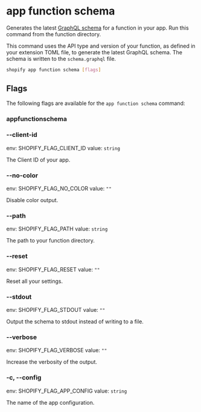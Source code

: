 # app function schema

Generates the latest [GraphQL schema](https://shopify.dev/docs/apps/functions/input-output#graphql-schema) for a function in your app. Run this command from the function directory.

  This command uses the API type and version of your function, as defined in your extension TOML file, to generate the latest GraphQL schema. The schema is written to the `schema.graphql` file.

```bash
shopify app function schema [flags]
```

## Flags

The following flags are available for the `app function schema` command:

### appfunctionschema

### --client-id <value>

env: SHOPIFY_FLAG_CLIENT_ID
value: `string`

The Client ID of your app.

### --no-color

env: SHOPIFY_FLAG_NO_COLOR
value: `""`

Disable color output.

### --path <value>

env: SHOPIFY_FLAG_PATH
value: `string`

The path to your function directory.

### --reset

env: SHOPIFY_FLAG_RESET
value: `""`

Reset all your settings.

### --stdout

env: SHOPIFY_FLAG_STDOUT
value: `""`

Output the schema to stdout instead of writing to a file.

### --verbose

env: SHOPIFY_FLAG_VERBOSE
value: `""`

Increase the verbosity of the output.

### -c, --config <value>

env: SHOPIFY_FLAG_APP_CONFIG
value: `string`

The name of the app configuration.

